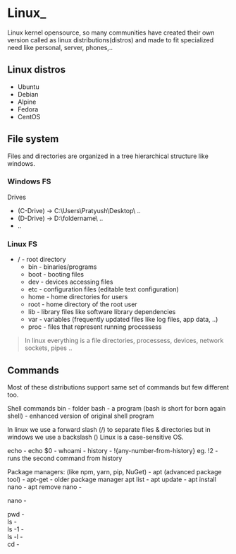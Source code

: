 # Linux_

Linux kernel opensource, so many communities have created their own version called as linux distributions(distros) and made to fit specialized need like personal, server, phones,..

## Linux distros

- Ubuntu
- Debian
- Alpine
- Fedora
- CentOS

## File system

Files and directories are organized in a tree hierarchical structure like windows.

### Windows FS

Drives

- (C-Drive) -> C:\Users\Pratyush\Desktop\ ..
- (D-Drive) -> D:\foldername\ ..
- ..

### Linux FS

- / - root directory
  - bin - binaries/programs
  - boot - booting files
  - dev - devices accessing files
  - etc - configuration files (editable text configuration)
  - home - home directories for users
  - root - home directory of the root user
  - lib - library files like software library dependencies
  - var - variables (frequently updated files like log files, app data, ..)
  - proc - files that represent running processess

> In linux everything is a file directories, processess, devices, network sockets, pipes ..

## Commands

Most of these distributions support same set of commands but few different too.

Shell commands
bin - folder
bash - a program (bash is short for born again shell) - enhanced version of original shell program

In linux we use a forward slash (/) to separate files & directories but in windows we use a backslash (\)
Linux is a case-sensitive OS.

echo -
echo $0 -
whoami -
history -
!{any-number-from-history}  eg. !2  -  runs the second command from history

Package managers: (like npm, yarn, pip, NuGet) -
apt (advanced package tool) -
apt-get  -  older package manager
apt list -
apt update -
apt install nano -
apt remove nano -

nano    -  

pwd    -  
ls    -  
ls -1   -  
ls -l   -  
cd   -  
